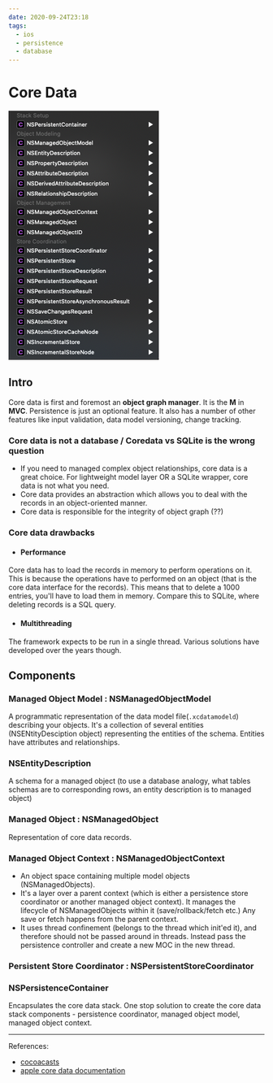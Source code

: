 ```yaml
---
date: 2020-09-24T23:18
tags: 
  - ios
  - persistence
  - database
---
```


# Core Data

![Core data stack](static/core-data-stack.png)

## Intro

Core data is first and foremost an **object graph manager**. It is the **M** in **MVC**. Persistence is just an optional feature. It also has a number of other features like input validation, data model versioning, change tracking.

### Core data is not a database / Coredata vs SQLite is the wrong question
- If you need to managed complex object relationships, core data is a great choice. For lightweight model layer OR a SQLite wrapper, core data is not what you need.  
- Core data provides an abstraction which allows you to deal with the records in an object-oriented manner.
- Core data is responsible for the integrity of object graph (??)

### Core data drawbacks
- #### Performance
Core data has to load the records in memory to perform operations on it. This is because the operations have to performed on an object (that is the core data interface for the records). This means that to delete a 1000 entries, you'll have to load them in memory. Compare this to SQLite, where deleting records is a SQL query.
- #### Multithreading
The framework expects to be run in a single thread. Various solutions have developed over the years though.


## Components

### Managed Object Model : NSManagedObjectModel
A programmatic representation of the data model file(`.xcdatamodeld`) describing your objects. It's a collection of several entities (NSENtityDesciption object) representing the entities of the schema. Entities have attributes and relationships.

### NSEntityDescription
A schema for a managed object (to use a database analogy, what tables schemas are to corresponding rows, an entity description is to managed object)

### Managed Object : NSManagedObject
Representation of core data records.

### Managed Object Context : NSManagedObjectContext
- An object space containing multiple model objects (NSManagedObjects). 
- It's a layer over a parent context (which is either a persistence store coordinator or another managed object context). It manages the lifecycle of NSManagedObjects within it (save/rollback/fetch etc.) Any save or fetch happens from the parent context.  
- It uses thread confinement (belongs to the thread which init'ed it), and therefore should not be passed around in threads. Instead pass the persistence controller and create a new MOC in the new thread.

### Persistent Store Coordinator : NSPersistentStoreCoordinator



### NSPersistenceContainer
Encapsulates the core data stack. One stop solution to create the core data stack components - persistence coordinator, managed object model, managed object context.




---
References:
- [cocoacasts](https://cocoacasts.com/exploring-the-core-data-stack)
- [apple core data documentation](https://developer.apple.com/library/archive/documentation/Cocoa/Conceptual/CoreData/index.html)
